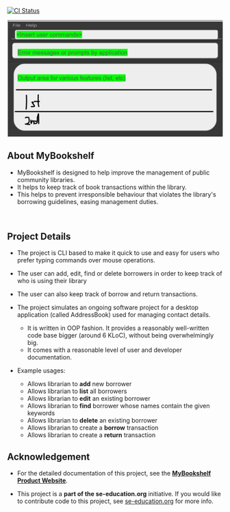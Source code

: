 [![CI Status](https://github.com/se-edu/addressbook-level3/workflows/Java%20CI/badge.svg)](https://github.com/se-edu/addressbook-level3/actions)

![Ui](docs/images/Ui.png)
## About MyBookshelf
* MyBookshelf is designed to help improve the management of public community libraries.
* It helps to keep track of book transactions within the library.
* This helps to prevent irresponsible behaviour that violates the library's borrowing guidelines, easing management duties.
<br>

## Project Details
  * The project is CLI based to make it quick to use and  easy for users who prefer typing commands over mouse operations.
  * The user can add, edit, find or delete borrowers in order to keep track of who is using their library
  * The user can also keep track of borrow and return transactions.
  * The project simulates an ongoing software project for a desktop application (called AddressBook) used for managing contact details.
      * It is written in OOP fashion. It provides a reasonably well-written code base bigger (around 6 KLoC), without being overwhelmingly big.
      * It comes with a reasonable level of user and developer documentation.

* Example usages:
  * Allows librarian to **add** new borrower
  * Allows librarian to **list** all borrowers
  * Allows librarian to **edit** an existing borrower
  * Allows librarian to **find** borrower whose names contain the given keywords
  * Allows librarian to **delete** an existing borrower
  * Allows librarian to create a **borrow** transaction
  * Allows librarian to create a **return** transaction

## Acknowledgement
* For the detailed documentation of this project, see the **[MyBookshelf Product Website](https://ay2324s2-cs2103t-f11-2.github.io/tp/)**.

* This project is a **part of the se-education.org** initiative. If you would like to contribute code to this project, see [se-education.org](https://se-education.org#https://se-education.org/#contributing) for more info.
